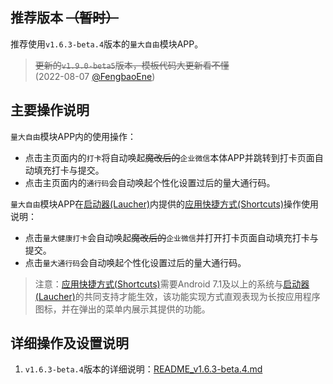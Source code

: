 ## 推荐版本 ~~（暂时）~~

推荐使用`v1.6.3-beta.4`版本的`量大自由`模块APP。
>~~更新的`v1.9.0-beta5`版本，模板代码大更新看不懂~~<br>(2022-08-07 [@FengbaoEne](https://github.com/FengbaoEne))

## 主要操作说明

`量大自由`模块APP内的使用操作：
 - 点击主页面内的`打卡`将自动唤起~~魔改后的~~`企业微信`本体APP并跳转到打卡页面自动填充打卡与提交。
 - 点击主页面内的`通行码`会自动唤起个性化设置过后的量大通行码。

`量大自由`模块APP在[启动器(Laucher)](https://android.fandom.com/wiki/Launchers)内提供的[应用快捷方式(Shortcuts)](https://developer.android.com/guide/topics/ui/shortcuts)操作使用说明：
 - 点击`量大健康打卡`会自动唤起~~魔改后的~~`企业微信`并打开打卡页面自动填充打卡与提交。
 - 点击`量大通行码`会自动唤起个性化设置过后的量大通行码。
 > 注意：[应用快捷方式(Shortcuts)](https://developer.android.com/guide/topics/ui/shortcuts)需要Android 7.1及以上的系统与[启动器(Laucher)](https://android.fandom.com/wiki/Launchers)的共同支持才能生效，该功能实现方式直观表现为长按应用程序图标，并在弹出的菜单内展示其提供的功能。

## 详细操作及设置说明

1.  `v1.6.3-beta.4`版本的详细说明：[README_v1.6.3-beta.4.md](https://github.com/ZWolken/cjluFree/blob/LSPatch/cjluFree_plug-in/plug-in_README_v1.6.3-beta.4.md)
